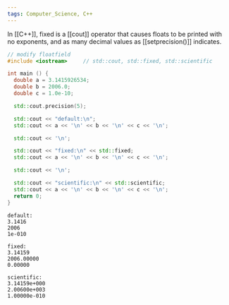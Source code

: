 ```yaml
---
tags: Computer_Science, C++
---
```

In [[C++]], fixed is a [[cout]] operator that causes floats to be printed with no exponents, and as many decimal values as [[setprecision()]] indicates.

```C++
// modify floatfield
#include <iostream>     // std::cout, std::fixed, std::scientific

int main () {
  double a = 3.1415926534;
  double b = 2006.0;
  double c = 1.0e-10;

  std::cout.precision(5);

  std::cout << "default:\n";
  std::cout << a << '\n' << b << '\n' << c << '\n';

  std::cout << '\n';

  std::cout << "fixed:\n" << std::fixed;
  std::cout << a << '\n' << b << '\n' << c << '\n';

  std::cout << '\n';

  std::cout << "scientific:\n" << std::scientific;
  std::cout << a << '\n' << b << '\n' << c << '\n';
  return 0;
}
```
```
default:
3.1416
2006
1e-010

fixed:
3.14159
2006.00000
0.00000

scientific:
3.14159e+000
2.00600e+003
1.00000e-010
```